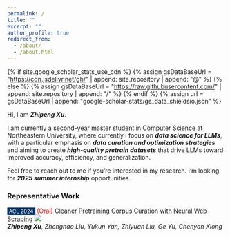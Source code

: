 ```yaml
---
permalink: /
title: ""
excerpt: ""
author_profile: true
redirect_from: 
  - /about/
  - /about.html
---
```


{% if site.google_scholar_stats_use_cdn %}
{% assign gsDataBaseUrl = "https://cdn.jsdelivr.net/gh/" | append: site.repository | append: "@" %}
{% else %}
{% assign gsDataBaseUrl = "https://raw.githubusercontent.com/" | append: site.repository | append: "/" %}
{% endif %}
{% assign url = gsDataBaseUrl | append: "google-scholar-stats/gs_data_shieldsio.json" %}

<span class='anchor' id='about-me'></span>

Hi, I am ***Zhipeng Xu***.

I am currently a second-year master student in Computer Science at Northeastern University, where currently I focus on ***data science for LLMs***, with a particular emphasis on ***data curation and optimization strategies*** and aiming to create ***high-quality pretrain datasets*** that drive LLMs toward improved accuracy, efficiency, and generalization. 

Feel free to reach out to me if you’re interested in my research. I’m looking for ***2025 summer internship*** opportunities.

### Representative Work

<span style="background-color: #003366; color: white; padding: 1px 4px; font-size: 12px;">ACL 2024</span> <span style="color:red">(Oral)</span>  [Cleaner Pretraining Corpus Curation with Neural Web Scraping](https://arxiv.org/abs/2402.14652)  ![](https://img.shields.io/github/stars/OpenMatch/NeuScraper?style=social&label=Stars)  
***Zhipeng Xu**, Zhenghao Liu, Yukun Yan, Zhiyuan Liu, Ge Yu, Chenyan Xiong*

